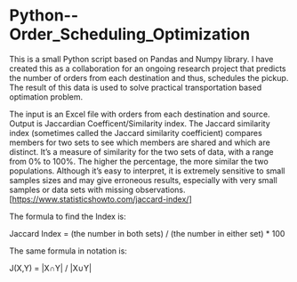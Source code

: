 # Python--Order_Scheduling_Optimization
This is a small Python script based on Pandas and Numpy library. I have created this as a collaboration for an ongoing research project that predicts the number of orders from each destination and thus, schedules the pickup. The result of this data is used to solve practical transportation based optimation problem.

The input is an Excel file with orders from each destination and source. Output is Jaccardian Coefficent/Similarity index.
The Jaccard similarity index (sometimes called the Jaccard similarity coefficient) compares members for two sets to see which members are shared and which are distinct. It’s a measure of similarity for the two sets of data, with a range from 0% to 100%. The higher the percentage, the more similar the two populations. Although it’s easy to interpret, it is extremely sensitive to small samples sizes and may give erroneous results, especially with very small samples or data sets with missing observations.[https://www.statisticshowto.com/jaccard-index/]

The formula to find the Index is:

  Jaccard Index = (the number in both sets) / (the number in either set) * 100

The same formula in notation is:

  J(X,Y) = |X∩Y| / |X∪Y|
